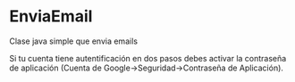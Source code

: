 # EnviaEmail
Clase java simple que envia emails

Si tu cuenta tiene autentificación en dos pasos debes activar la contraseña de aplicación 
(Cuenta de Google->Seguridad->Contraseña de Aplicación).
